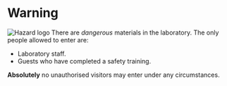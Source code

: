 # Warning
![Hazard logo](./hazard_symbol.png)
There are *dangerous* materials in the laboratory. The only people allowed to enter are:  
* Laboratory staff.   
* Guests who have completed a safety training.  

**Absolutely** no unauthorised visitors may enter under any circumstances.